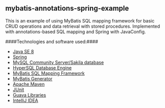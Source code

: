 mybatis-annotations-spring-example
---------------

This is an example of using MyBatis SQL mapping framework for basic CRUD operations and
data retrieval with stored procedures. Implemented with annotations-based SQL mapping and Spring with JavaConfig.

####Technologies and software used:####
* [Java SE 8](http://www.oracle.com/technetwork/java/javase/downloads/index.html)
* [Spring](http://docs.spring.io/spring/docs/3.2.x/spring-framework-reference/html/)
* [MySQL Community Server/Sakila database](http://dev.mysql.com/downloads/mysql/)
* [HyperSQL Database Engine](http://hsqldb.org/)
* [MyBatis SQL Mapping Framework](https://code.google.com/p/mybatis/)
* [MyBatis Generator](http://mybatis.org/generator/)
* [Apache Maven](http://maven.apache.org/index.html)
* [JUnit](http://junit.org/)
* [Guava Libraries](https://code.google.com/p/guava-libraries/)
* [IntelliJ IDEA](http://www.jetbrains.com/idea/)
